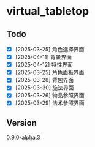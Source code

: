 # virtual_tabletop

## Todo

- [x] [2025-03-25] 角色选择界面
- [x] [2025-04-11] 背景界面
- [x] [2025-04-12] 特性界面
- [x] [2025-03-25] 角色面板界面
- [x] [2025-03-28] 背包界面
- [x] [2025-03-30] 施法界面
- [x] [2025-03-26] 物品参照界面
- [x] [2025-03-29] 法术参照界面

## Version

0.9.0-alpha.3